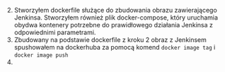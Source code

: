 2. Stworzyłem dockerfile służące do zbudowania obrazu zawierającego Jenkinsa. Stworzyłem również plik docker-compose, który uruchamia obydwa kontenery potrzebne do prawidłowego działania Jenkinsa z odpowiednimi parametrami.
3. Zbudowany na podstawie dockerfile z kroku 2 obraz z Jenkinsem spushowałem na dockerhuba za pomocą komend `docker image tag` i `docker image push`
4.
